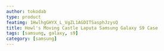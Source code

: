 ```yaml
---
author: tokodab
type: product
featimg: 1HwlhgGHYX_L_VgZL1AGDITSasphJzysQ
title: Howl's Moving Castle Laputa Samsung Galaxy S9 Case
tags: [samsung, galaxy, s9]
category: [samsung]
---
```

